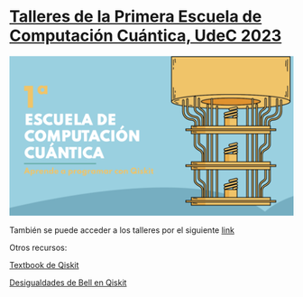 # [Talleres de la Primera Escuela de Computación Cuántica, UdeC 2023](https://www.miroptics.cl/ecc/)

![]( https://raw.githubusercontent.com/LucianoPereiraValenzuela/ECC_UDEC_2023/main/logo_ECC_Udec_2023.png )

También se puede acceder a los talleres por el siguiente [link](https://drive.google.com/drive/folders/1J7VybblZCY4qylStdPu75WgR4dKAOfkW?usp=share_link)

Otros recursos:

[Textbook de Qiskit](https://qiskit.org/textbook/preface.html)

[Desigualdades de Bell en Qiskit](https://github.com/fequinteros/bell_checker)



